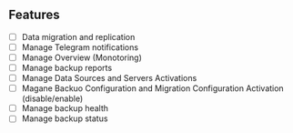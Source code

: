 ## Features

-   [ ] Data migration and replication
-   [ ] Manage Telegram notifications
-   [ ] Manage Overview (Monotoring)
-   [ ] Manage backup reports
-   [ ] Manage Data Sources and Servers Activations
-   [ ] Magane Backuo Configuration and Migration Configuration Activation (disable/enable)
-   [ ] Manage backup health
-   [ ] Manage backup status
